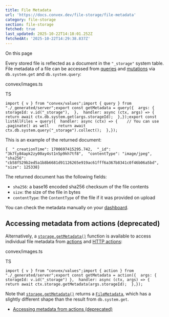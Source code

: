 ```yaml
---
title: File Metadata
url: 'https://docs.convex.dev/file-storage/file-metadata'
category: file-storage
section: file-storage
fetched: true
last_updated: 2025-10-22T14:18:01.252Z
fetchedAt: '2025-10-22T14:29:38.837Z'
---
```

On this page

Every stored file is reflected as a document in the `"_storage"` system table. File metadata of a file can be accessed from [queries](/functions/query-functions) and [mutations](/functions/mutation-functions) via `db.system.get` and `db.system.query`:

convex/images.ts

TS

```
import { v } from "convex/values";import { query } from "./_generated/server";export const getMetadata = query({  args: {    storageId: v.id("_storage"),  },  handler: async (ctx, args) => {    return await ctx.db.system.get(args.storageId);  },});export const listAllFiles = query({  handler: async (ctx) => {    // You can use .paginate() as well    return await ctx.db.system.query("_storage").collect();  },});
```

This is an example of the returned document:

```
{  "_creationTime": 1700697415295.742,  "_id": "3k7ty84apk2zy00ay4st1n5p9kh7tf8",  "contentType": "image/jpeg",  "sha256": "cb58f529b2ed5a1b8b6681d91126265e919ac61fff6a367b8341c0f46b06a5bd",  "size": 125338}
```

The returned document has the following fields:

*   `sha256`: a base16 encoded sha256 checksum of the file contents
*   `size`: the size of the file in bytes
*   `contentType`: the `ContentType` of the file if it was provided on upload

You can check the metadata manually on your [dashboard](/dashboard/deployments/file-storage).

## Accessing metadata from actions (deprecated)[​](#accessing-metadata-from-actions-deprecated "Direct link to Accessing metadata from actions (deprecated)")

Alternatively, a [`storage.getMetadata()`](/api/interfaces/server.StorageReader#getmetadata) function is available to access individual file metadata from [actions](/functions/actions) and [HTTP actions](/functions/http-actions):

convex/images.ts

TS

```
import { v } from "convex/values";import { action } from "./_generated/server";export const getMetadata = action({  args: { storageId: v.id("_storage") },  handler: async (ctx, args) => {    return await ctx.storage.getMetadata(args.storageId);  },});
```

Note that [`storage.getMetadata()`](/api/interfaces/server.StorageReader#getmetadata) returns a [`FileMetadata`](/api/modules/server#filemetadata), which has a slightly different shape than the result from `db.system.get`.

*   [Accessing metadata from actions (deprecated)](#accessing-metadata-from-actions-deprecated)
